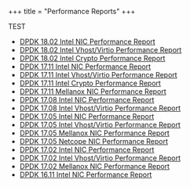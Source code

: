 +++
title = "Performance Reports"
+++

TEST

- [DPDK 18.02 Intel NIC Performance Report](https://jeskaduman.github.io/dpdk-hugo/PerformanceReports/DPDK_18_02_Intel_NIC_performance_report.pdf)
- [DPDK 18.02 Intel Vhost/Virtio Performance Report](https://jeskaduman.github.io/dpdk-hugo/PerformanceReports/DPDK_18_02_Intel_virtio_performance_report.pdf)
- [DPDK 18.02 Intel Crypto Performance Report](https://jeskaduman.github.io/dpdk-hugo/PerformanceReports/DPDK_18_02_Intel_crypto_performance_report.pdf)
- [DPDK 17.11 Intel NIC Performance Report](https://jeskaduman.github.io/dpdk-hugo/PerformanceReports/DPDK_17_11_Intel_NIC_performance_report.pdf)
- [DPDK 17.11 Intel Vhost/Virtio Performance Report](https://jeskaduman.github.io/dpdk-hugo/PerformanceReports//DPDK_17_11_Intel_virtio_performance_report.pdf)
- [DPDK 17.11 Intel Crypto Performance Report](https://jeskaduman.github.io/dpdk-hugo/PerformanceReports//DPDK_17_11_Intel_crypto_performance_report.pdf)
- [DPDK 17.11 Mellanox NIC Performance Report](https://jeskaduman.github.io/dpdk-hugo/PerformanceReports//perf/DPDK_17_11_Mellanox_NIC_performance_report.pdf)
- [DPDK 17.08 Intel NIC Performance Report](https://jeskaduman.github.io/dpdk-hugo/PerformanceReports//DPDK_17_05_Intel_NIC_performance_report.pdf)
- [DPDK 17.08 Intel Vhost/Virtio Performance Report](https://jeskaduman.github.io/dpdk-hugo/PerformanceReports//DPDK_17_08_Intel_virtio_performance_report.pdf)
- [DPDK 17.05 Intel NIC Performance Report](https://jeskaduman.github.io/dpdk-hugo/PerformanceReports/DPDK_17_05_Intel_NIC_performance_report.pdf)
- [DPDK 17.05 Intel Vhost/Virtio Performance Report](https://jeskaduman.github.io/dpdk-hugo/PerformanceReports//DPDK_17_05_Intel_virtio_performance_report.pdf)
- [DPDK 17.05 Mellanox NIC Performance Report](https://jeskaduman.github.io/dpdk-hugo/PerformanceReports//DPDK_17_05_Mellanox_NIC_performance_report.pdf)
- [DPDK 17.05 Netcope NIC Performance Report](https://jeskaduman.github.io/dpdk-hugo/PerformanceReports//DPDK_17_05_Netcope_NIC_performance_report.pdf)
- [DPDK 17.02 Intel NIC Performance Report](https://jeskaduman.github.io/dpdk-hugo/PerformanceReports//DPDK_17_02_Intel_NIC_performance_report.pdf)
- [DPDK 17.02 Intel Vhost/Virtio Performance Report](https://jeskaduman.github.io/dpdk-hugo/PerformanceReports//DPDK_17_02_Intel_virtio_performance_report.pdf)
- [DPDK 17.02 Mellanox NIC Performance Report](https://jeskaduman.github.io/dpdk-hugo/PerformanceReports//DPDK_17_02_Mellanox_NIC_performance_report.pdf)
- [DPDK 16.11 Intel NIC Performance Report](https://jeskaduman.github.io/dpdk-hugo/PerformanceReports//DPDK_16_11_Intel_NIC_performance_report.pdf)
